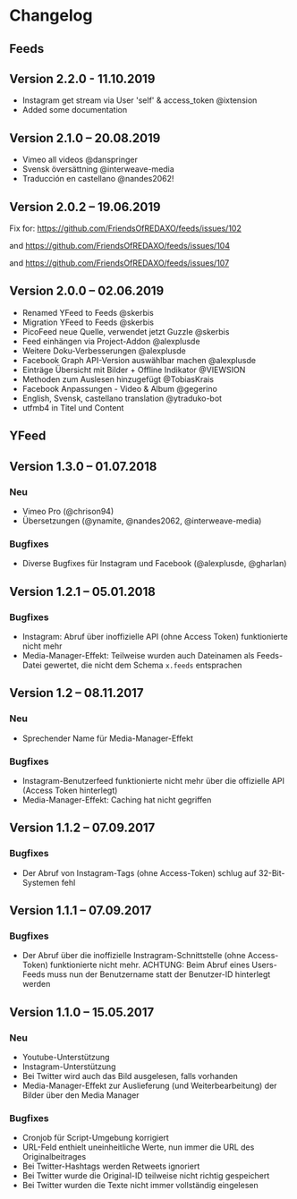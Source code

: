 Changelog
=========

## Feeds

Version 2.2.0 - 11.10.2019
--------------------------
- Instagram get stream via User 'self' & access_token @ixtension
- Added some documentation


Version 2.1.0 – 20.08.2019
--------------------------
- Vimeo all videos @danspringer
- Svensk översättning @interweave-media
- Traducción en castellano @nandes2062!

Version 2.0.2 – 19.06.2019
--------------------------
Fix for: https://github.com/FriendsOfREDAXO/feeds/issues/102

and https://github.com/FriendsOfREDAXO/feeds/issues/104

and https://github.com/FriendsOfREDAXO/feeds/issues/107

Version 2.0.0 – 02.06.2019
--------------------------

- Renamed YFeed to Feeds @skerbis 
- Migration YFeed to Feeds @skerbis 
- PicoFeed neue Quelle, verwendet jetzt Guzzle @skerbis  
- Feed einhängen via Project-Addon @alexplusde
- Weitere Doku-Verbesserungen @alexplusde
- Facebook Graph API-Version auswählbar machen @alexplusde   
- Einträge Übersicht mit Bilder + Offline Indikator @VIEWSION 
- Methoden zum Auslesen hinzugefügt @TobiasKrais 
- Facebook Anpassungen - Video & Album @gegerino 
- English, Svensk, castellano translation @ytraduko-bot
- utfmb4 in Titel und Content


## YFeed

Version 1.3.0 – 01.07.2018
--------------------------

### Neu

* Vimeo Pro (@chrison94)
* Übersetzungen (@ynamite, @nandes2062, @interweave-media)

### Bugfixes

* Diverse Bugfixes für Instagram und Facebook (@alexplusde, @gharlan)


Version 1.2.1 – 05.01.2018
--------------------------

### Bugfixes

* Instagram: Abruf über inoffizielle API (ohne Access Token) funktionierte nicht mehr
* Media-Manager-Effekt: Teilweise wurden auch Dateinamen als Feeds-Datei gewertet, die nicht dem Schema `x.feeds` entsprachen


Version 1.2 – 08.11.2017
------------------------

### Neu

* Sprechender Name für Media-Manager-Effekt

### Bugfixes

* Instagram-Benutzerfeed funktionierte nicht mehr über die offizielle API (Access Token hinterlegt)
* Media-Manager-Effekt: Caching hat nicht gegriffen


Version 1.1.2 – 07.09.2017
--------------------------

### Bugfixes

* Der Abruf von Instagram-Tags (ohne Access-Token) schlug auf 32-Bit-Systemen fehl


Version 1.1.1 – 07.09.2017
--------------------------

### Bugfixes

* Der Abruf über die inoffizielle Instragram-Schnittstelle (ohne Access-Token) funktionierte nicht mehr. 
  ACHTUNG: Beim Abruf eines Users-Feeds muss nun der Benutzername statt der Benutzer-ID hinterlegt werden


Version 1.1.0 – 15.05.2017
--------------------------

### Neu

- Youtube-Unterstützung
- Instagram-Unterstützung
- Bei Twitter wird auch das Bild ausgelesen, falls vorhanden
- Media-Manager-Effekt zur Auslieferung (und Weiterbearbeitung) der Bilder über den Media Manager

### Bugfixes

- Cronjob für Script-Umgebung korrigiert
- URL-Feld enthielt uneinheitliche Werte, nun immer die URL des Originalbeitrages
- Bei Twitter-Hashtags werden Retweets ignoriert
- Bei Twitter wurde die Original-ID teilweise nicht richtig gespeichert
- Bei Twitter wurden die Texte nicht immer vollständig eingelesen

